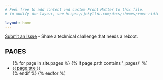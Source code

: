 ```yaml
---
# Feel free to add content and custom Front Matter to this file.
# To modify the layout, see https://jekyllrb.com/docs/themes/#overriding-theme-defaults

layout: home
---
```

[Submit an Issue](https://github.com/peers8862/reboot/issues/new?template=content_form.yml) - Share a technical challenge that needs a reboot.

<h2>PAGES</h2>
<ul>
  {% for page in site.pages %}
    {% if page.path contains '_pages/' %}
      <li><a href="{{ page.url | relative_url }}">{{ page.title }}</a></li>
    {% endif %}
  {% endfor %}
</ul>

